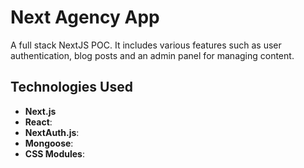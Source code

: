 # Next Agency App

A full stack NextJS POC. It includes various features such as user authentication, blog posts and an admin panel for managing content.

## Technologies Used

- **Next.js**
- **React**:
- **NextAuth.js**:
- **Mongoose**:
- **CSS Modules**:
